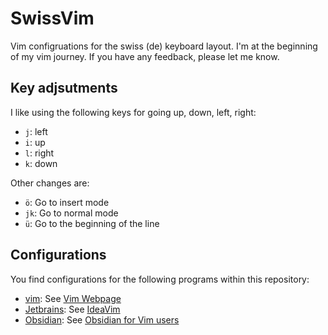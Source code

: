 # SwissVim
Vim configruations for the swiss (de) keyboard layout.
I'm at the beginning of my vim journey. If you have any feedback, please let me know.

## Key adjsutments
I like using the following keys for going up, down, left, right:

- `j`: left
- `i`: up
- `l`: right
- `k`: down

Other changes are:

- `ö`: Go to insert mode
- `jk`: Go to normal mode
- `ü`: Go to the beginning of the line

## Configurations

You find configurations for the following programs within this repository:

- [vim](de-ch/.vimrc): See [Vim Webpage](https://www.vim.org/)
- [Jetbrains](de-ch/.ideavimrc): See [IdeaVim](https://www.jetbrains.com/help/idea/using-product-as-the-vim-editor.html)
- [Obsidian](de-ch/obsidian.vimrc): See [Obsidian for Vim users](https://publish.obsidian.md/hub/04+-+Guides%2C+Workflows%2C+%26+Courses/for+Vim+users)
